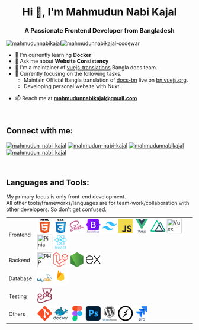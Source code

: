 <h1 align="center">Hi 👋, I'm Mahmudun Nabi Kajal</h1>
<h3 align="center">A Passionate Frontend Developer from Bangladesh</h3>

<p align="left"> <img src="https://komarev.com/ghpvc/?username=mahmudunnabikajal&label=Profile%20views&color=0e75b6&style=flat" alt="mahmudunnabikajal" /><img src="https://www.codewars.com/users/mahmudunnabikajal/badges/micro" alt="mahmudunnabikajal-codewar" /> </p>

- 🌱 I’m currently learning **Docker**
- 💬 Ask me about **Website Consistency**
- 🔭 I'm a maintainer of [vuejs-translations](https://github.com/vuejs-translations) Bangla docs team.
- 🌱 Currently focusing on the following tasks.
  - Maintain Official Bangla translation of [docs-bn](https://github.com/vuejs-translations/docs-bn) live on [bn.vuejs.org](https://bn.vuejs.org/).
  - Developing personal website with Nuxt.
<!-- 
- 📫 Replit Profile **[https://replit.com/@Mahmudun-NabiNa](https://replit.com/@Mahmudun-NabiNa?tab=repls)**-->
- 📫 Reach me at **[mahmudunnabikajal@gmail.com](mailto:mahmudunnabikajal@gmail.com)**


<br>
<h2 align="left">Connect with me:</h2>
<p align="left">
<a href="mailto:mahmudunnabikajal"><img align="center" src="https://upload.wikimedia.org/wikipedia/commons/7/7e/Gmail_icon_%282020%29.svg" alt="mahmudun_nabi_kajal" height="30" width="40" /></a>
<a href="https://linkedin.com/in/mahmudun-nabi-kajal" target="blank"><img align="center" src="https://raw.githubusercontent.com/rahuldkjain/github-profile-readme-generator/master/src/images/icons/Social/linked-in-alt.svg" alt="mahmudun-nabi-kajal" height="30" width="40" /></a>
<a href="https://fb.com/mahmudunnabikajal" target="blank"><img align="center" src="https://raw.githubusercontent.com/rahuldkjain/github-profile-readme-generator/master/src/images/icons/Social/facebook.svg" alt="mahmudunnabikajal" height="30" width="40" /></a>
<a href="https://instagram.com/mahmudun_nabi_kajal" target="blank"><img align="center" src="https://raw.githubusercontent.com/rahuldkjain/github-profile-readme-generator/master/src/images/icons/Social/instagram.svg" alt="mahmudun_nabi_kajal" height="30" width="40" /></a>
</p>
<br>
<h2 align="left">Languages and Tools:</h2>

My primary focus is only front-end development.<br>
All other tools/frameworks/languages are for team-work/collaboration with other developers. So don't get confused.

<table>
    <tr>
      <td>
        Frontend
      </td>
      <td>
        <img title="HTML" src="https://raw.githubusercontent.com/devicons/devicon/master/icons/html5/html5-original-wordmark.svg" width="40" height="40">
        <img title="CSS" src="https://raw.githubusercontent.com/devicons/devicon/master/icons/css3/css3-original-wordmark.svg" width="40" height="40">
        <img title="SASS" src="https://raw.githubusercontent.com/devicons/devicon/master/icons/sass/sass-original.svg" width="40" height="40">
        <img title="Bootstrap" src="https://raw.githubusercontent.com/devicons/devicon/master/icons/bootstrap/bootstrap-original-wordmark.svg" width="40" height="40">
        <img title="Tailwind CSS" src="https://raw.githubusercontent.com/devicons/devicon/master/icons/tailwindcss/tailwindcss-original.svg" width="40" height="40">
        <img title="JavaScript" src="https://raw.githubusercontent.com/devicons/devicon/master/icons/javascript/javascript-original.svg" width="40" height="40">
        <img title="Vue.js" src="https://raw.githubusercontent.com/devicons/devicon/master/icons/vuejs/vuejs-original-wordmark.svg" width="40" height="40">
        <img title="Nuxt" src="https://raw.githubusercontent.com/devicons/devicon/master/icons/nuxtjs/nuxtjs-original.svg" width="40" height="40">
        <img title="Vuex" src="https://user-images.githubusercontent.com/7110136/29002857-9e802f08-7ab4-11e7-9c31-604b5d0d0c19.png" width="40" height="40">
        <img title="Pinia"  src="https://pinia.vuejs.org/logo.svg" width="40" height="40">
        <img title="React.js" src="https://raw.githubusercontent.com/devicons/devicon/master/icons/react/react-original-wordmark.svg" width="40" height="40">
      </td>
    </tr>
   <tr>
      <td>
        Backend
      </td>
      <td>
        <img title="PHP" src="https://www.php.net/favicon.ico" width="40" height="40">
        <img title="Laravel" src="https://raw.githubusercontent.com/devicons/devicon/master/icons/laravel/laravel-original.svg" width="40" height="40">
        <img title="Node.js" src="https://raw.githubusercontent.com/devicons/devicon/master/icons/nodejs/nodejs-original.svg" width="40" height="40">
        <img title="Express" src="https://raw.githubusercontent.com/devicons/devicon/master/icons/express/express-original.svg" width="40" height="40">
      </td>
    </tr>
     <tr>
      <td>
        Database
      </td>
      <td>
        <img title="MySQL" src="https://raw.githubusercontent.com/devicons/devicon/master/icons/mysql/mysql-original-wordmark.svg" width="40" height="40">
        <img title="Firebase" src="https://raw.githubusercontent.com/devicons/devicon/master/icons/firebase/firebase-original-wordmark.svg" width="40" height="40">
      </td>
    </tr>
   <tr>
      <td>
        Testing
      </td>
      <td>
        <img title="Jest" src="https://raw.githubusercontent.com/devicons/devicon/master/icons/jest/jest-plain.svg" width="40" height="40">
      </td>
    </tr>
   <tr>
      <td>
        Others
      </td>
      <td>
        <img title="Git" src="https://raw.githubusercontent.com/devicons/devicon/master/icons/git/git-plain.svg" width="40" height="40">
        <img title="Docker" src="https://raw.githubusercontent.com/devicons/devicon/master/icons/docker/docker-original-wordmark.svg" width="40" height="40"> 
        <img title="Figma" src="https://raw.githubusercontent.com/devicons/devicon/master/icons/figma/figma-original.svg" width="40" height="40">
        <img title="Photoshop" src="https://raw.githubusercontent.com/devicons/devicon/master/icons/photoshop/photoshop-original.svg" width="40" height="40">
        <img title="WordPress" src="https://raw.githubusercontent.com/devicons/devicon/master/icons/wordpress/wordpress-original.svg" width="40" height="40">
        <img title="Socket.IO" src="https://raw.githubusercontent.com/devicons/devicon/master/icons/socketio/socketio-original.svg" width="40" height="40">
        <img title="Jira" src="https://raw.githubusercontent.com/devicons/devicon/master/icons/jira/jira-original-wordmark.svg" width="40" height="40">
      </td>
    </tr>
</table>
<p align="left">


</p>
<!--  <a href="https://github.com/mahmudunnabikajal/github-readme-stats"><img align="center" src="https://github-readme-stats.vercel.app/api?username=mahmudunnabikajal&show_icons=true&include_all_commits=true&theme=buefy&hide_border=true" alt="mahmudunnabikajal github stats" /></a> | <a href="https://github.com/mahmudunnabikajal/github-readme-stats"><img align="center" src="https://github-readme-stats.vercel.app/api/top-langs/?username=mahmudunnabikajal&layout=compact&theme=buefy&hide_border=true" /></a> -->
